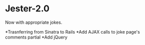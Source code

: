 # Jester-2.0
Now with appropriate jokes.

*Trasnferring from Sinatra to Rails
*Add AJAX calls to joke page's comments partial
*Add jQuery
